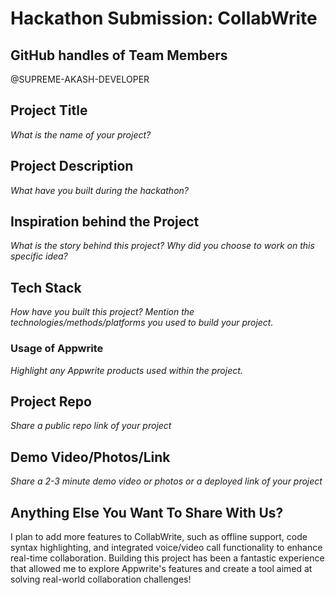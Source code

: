 # Hackathon Submission: CollabWrite


## GitHub handles of Team Members  
@SUPREME-AKASH-DEVELOPER

<!--

-@SUPREME-AKASH-DEVELOPER

-->

## Project Title
_What is the name of your project?_

<!--

CodeCapture

-->

## Project Description    
_What have you built during the hackathon?_

<!--

The project I created is What is the story behind this project? Why did you choose to work on this specific idea?

The reason I chose this idea/project was to address the increasing need for effective remote collaboration tools. With teams distributed across different locations, I aimed to create a simple and user-friendly document editor where multiple users can seamlessly collaborate on a document in real-time. This project leverages real-time updates to enhance communication and productivity, allowing users to work together without barriers.

-->

## Inspiration behind the Project  
_What is the story behind this project? Why did you choose to work on this specific idea?_

<!--

The reason I chose this idea/project was to tackle the challenges of remote collaboration, especially as more teams work from different locations. I recognized the need for an intuitive and efficient tool that allows multiple users to edit documents simultaneously without the complexities of traditional editing software. By creating CollabWrite, I aimed to provide a seamless experience where users can collaborate in real-time, enhancing productivity and fostering better communication among team members. This project reflects my passion for building solutions that improve how people work together, regardless of their physical location.

-->

## Tech Stack    
_How have you built this project? Mention the technologies/methods/platforms you used to build your project._

<!--

The technologies I used Frontend: React, TypeScript, Tailwind CSS
Backend: Node.js, Express
Database: Appwrite (Database)
Real-time collaboration: WebSockets
Version Control: Appwrite's Realtime and Storage Services

-->

### Usage of Appwrite
_Highlight any Appwrite products used within the project._

<!--

- Appwrite Databases

I used Appwrite Databases to Appwrite Databases: I used Appwrite Databases to store and manage document metadata and content.
Appwrite Authentication: I used Appwrite Authentication for handling user registration, login, and authentication processes.
Appwrite Storage: I utilized Appwrite Storage to store document files and manage version histories.
Appwrite Realtime: I implemented Appwrite's Realtime feature to synchronize document changes in real-time across users.

- Appwrite Storage

I used Appwrite Storage to I utilized Appwrite Storage to store document files and manage version histories.
.
.
.

-->

## Project Repo  
_Share a public repo link of your project_

<!--

CollabWrite GitHub Repository

-->

## Demo Video/Photos/Link
_Share a 2-3 minute demo video or photos or a deployed link of your project_

<!--

I currently do not have a demo video, but you can find screenshots and the project in the GitHub repository linked above.

-->

## Anything Else You Want To Share With Us?
I plan to add more features to CollabWrite, such as offline support, code syntax highlighting, and integrated voice/video call functionality to enhance real-time collaboration. Building this project has been a fantastic experience that allowed me to explore Appwrite's features and create a tool aimed at solving real-world collaboration challenges!

